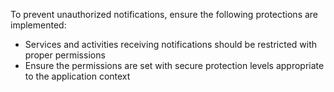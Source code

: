 To prevent unauthorized notifications, ensure the following protections are implemented:

* Services and activities receiving notifications should be restricted with proper permissions
* Ensure the permissions are set with secure protection levels appropriate to the application context


